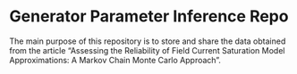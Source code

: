 # Generator Parameter Inference Repo

The main purpose of this repository is to store and share the data obtained from the article “Assessing the Reliability of Field Current Saturation Model Approximations: A Markov Chain Monte Carlo Approach”. 